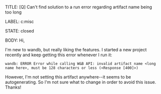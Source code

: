 TITLE:
[Q] Can't find solution to a run error regarding artifact name being too long

LABEL:
c:misc

STATE:
closed

BODY:
Hi, 

I'm new to wandb, but really liking the features. I started a new project recently and keep getting this error whenever I run it:

```wandb: ERROR Error while calling W&B API: invalid artifact name <long name here>, must be 128 characters or less (<Response [400]>)```

However, I'm not setting this artifact anywhere--it seems to be autogenerating. So I'm not sure what to change in order to avoid this issue. Thanks!

